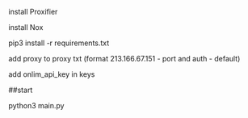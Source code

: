 install Proxifier

install Nox



pip3 install -r requirements.txt

add proxy to proxy txt (format 213.166.67.151 - port and auth - default)

add onlim_api_key in keys

##start

python3 main.py
